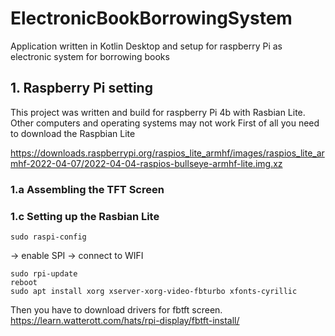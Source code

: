 # ElectronicBookBorrowingSystem
Application written in Kotlin Desktop and setup for raspberry Pi as electronic system for borrowing books


## 1. Raspberry Pi setting
This project was written and build for raspberry Pi 4b with Rasbian Lite. Other computers and operating systems may not work
First of all you need to download the Raspbian Lite

https://downloads.raspberrypi.org/raspios_lite_armhf/images/raspios_lite_armhf-2022-04-07/2022-04-04-raspios-bullseye-armhf-lite.img.xz


### 1.a Assembling the TFT Screen



### 1.c Setting up the Rasbian Lite
```
sudo raspi-config
```

-> enable SPI
-> connect to WIFI

```
sudo rpi-update
reboot
sudo apt install xorg xserver-xorg-video-fbturbo xfonts-cyrillic
```

Then you have to download drivers for fbtft screen.
https://learn.watterott.com/hats/rpi-display/fbtft-install/


